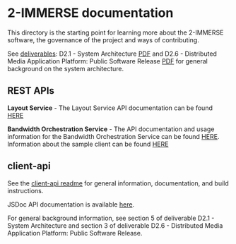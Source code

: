 # 2-IMMERSE documentation

This directory is the starting point for learning more about the 2-IMMERSE software, the governance of the project and ways of contributing.

See [deliverables](https://2immerse.eu/deliverables/): D2.1 - System Architecture [PDF](https://2immerse.eu/wp-content/uploads/2018/01/d2.1_r2-system_architecture-clean.pdf) and D2.6 - Distributed Media Application Platform: Public Software Release [PDF](https://2immerse.eu/wp-content/uploads/2019/01/d2.6-distributed-media-application-platform-public-software-release-final-submitted-19th-dec-2018.pdf) for general background on the system architecture.

## REST APIs

**Layout Service** - The Layout Service API documentation can be found [HERE](https://github.com/2-IMMERSE/layout-service/blob/master/GettingStarted.pdf)

**Bandwidth Orchestration Service** - The API documentation and usage information for the Bandwidth Orchestration Service can be found [HERE](https://github.com/2-IMMERSE/bandwidth-orchestration/blob/master/README.md). Information about the sample client can be found [HERE](https://github.com/2-IMMERSE/bandwidth-orchestration-client/blob/master/README.md)

## client-api

See the [client-api readme](https://github.com/2-IMMERSE/client-api/blob/master/readme.md) for general information, documentation, and build instructions.

JSDoc API documentation is available [here](https://2-immerse.github.io/client-api/).

For general background information, see section 5 of deliverable D2.1 - System Architecture and section 3 of deliverable D2.6 - Distributed Media Application Platform: Public Software Release.

